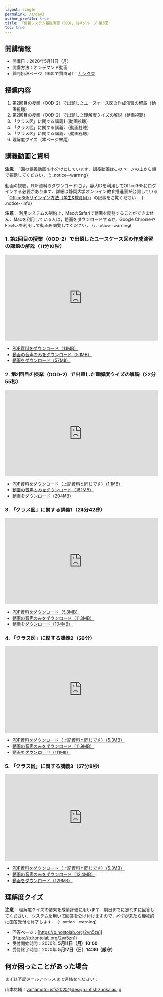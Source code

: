 ```yaml
---
layout: single
permalink: /a/day3
author_profile: true
title: 「情報システム基礎演習（OOD）」前半グループ 第3回
toc: true
---
```


## 開講情報

* 開講日：2020年5月11日（月）
* 開講方法：オンデマンド動画
* 質問投稿ページ（匿名で質問可）：[リンク先](https://app.sli.do/event/bgpbbyga)


## 授業内容

1. 第2回目の授業（OOD-2）で出題したユースケース図の作成演習の解説（動画視聴）
2. 第2回目の授業（OOD-2）で出題した理解度クイズの解説（動画視聴）
3. 「クラス図」に関する講義1（動画視聴）
4. 「クラス図」に関する講義2（動画視聴）
5. 「クラス図」に関する講義3（動画視聴）
6. 理解度クイズ（本ページ末尾）


## 講義動画と資料
**注意：** 1回の講義動画を小分けにしています．講義動画はこのページの上から順で視聴してください．
{: .notice--warning}

動画の視聴，PDF資料のダウンロードには，静大IDを利用してOffice365にログインする必要があります．詳細は静岡大学オンライン教育推進室が公開している「[Office365サインイン方法（学生&教員用）](https://wwp.shizuoka.ac.jp/online-education/office365%e3%82%b5%e3%82%a4%e3%83%b3%e3%82%a4%e3%83%b3%ef%bc%86-ms-stream%e8%a6%96%e8%81%b4%e6%96%b9%e6%b3%95%ef%bc%88%e5%ad%a6%e7%94%9f%e6%95%99%e5%93%a1%e7%94%a8%ef%bc%89/)」の記事をご覧ください．
{: .notice--info}

**注意：** 利用システムの制約上，MacのSafariで動画を閲覧することができません．Macを利用している人は，動画をダウンロードするか，Google ChromeやFirefoxを利用して動画を閲覧してください．
{: .notice--warning}


### 1. 第2回目の授業（OOD-2）で出題したユースケース図の作成演習の課題の解説（11分10秒）

<div style='max-width: 1280px'><div style='position: relative; padding-bottom: 56.25%; height: 0; overflow: hidden;'><iframe width="1280" height="720" src="https://web.microsoftstream.com/embed/video/9260d972-f320-48be-ad62-a4799991ab4f?autoplay=false&amp;showinfo=false" allowfullscreen style="border:none; position: absolute; top: 0; left: 0; right: 0; bottom: 0; height: 100%; max-width: 100%;"></iframe></div></div>

* [PDF資料をダウンロード（1.1MB）](https://b.hontolab.org/3cndzDh)
* [動画の音声のみをダウンロード（5.1MB）](https://b.hontolab.org/3cqNHX0)
* [動画をダウンロード（57MB）](https://b.hontolab.org/3afhRLz)


### 2. 第2回目の授業（OOD-2）で出題した理解度クイズの解説（32分55秒）

<div style='max-width: 1280px'><div style='position: relative; padding-bottom: 56.25%; height: 0; overflow: hidden;'><iframe width="1280" height="720" src="https://web.microsoftstream.com/embed/video/8ff883f5-bdaa-4ed8-90db-b59d9ffc2db5?autoplay=false&amp;showinfo=false" allowfullscreen style="border:none; position: absolute; top: 0; left: 0; right: 0; bottom: 0; height: 100%; max-width: 100%;"></iframe></div></div>

* [PDF資料をダウンロード（上記資料と同じです）（1.1MB）](https://b.hontolab.org/3cndzDh)
* [動画の音声のみをダウンロード（15.1MB）](https://b.hontolab.org/2xHJdwD)
* [動画をダウンロード（204MB）](https://b.hontolab.org/2VfK00C)


### 3. 「クラス図」に関する講義1（24分42秒）

<div style='max-width: 1280px'><div style='position: relative; padding-bottom: 56.25%; height: 0; overflow: hidden;'><iframe width="1280" height="720" src="https://web.microsoftstream.com/embed/video/f0100323-82b3-4134-ae48-dcb2bc40ae03?autoplay=false&amp;showinfo=false" allowfullscreen style="border:none; position: absolute; top: 0; left: 0; right: 0; bottom: 0; height: 100%; max-width: 100%;"></iframe></div></div>

* [PDF資料をダウンロード（5.3MB）](https://b.hontolab.org/2XGb1w4)
* [動画の音声のみをダウンロード（11.3MB）](https://b.hontolab.org/2S0kOJN)
* [動画をダウンロード（104MB）](https://b.hontolab.org/2RIgrTd)


### 4. 「クラス図」に関する講義2（26分）

<div style='max-width: 1280px'><div style='position: relative; padding-bottom: 56.25%; height: 0; overflow: hidden;'><iframe width="1280" height="720" src="https://web.microsoftstream.com/embed/video/984b0727-34dd-4451-aa40-bd9d8a634d9c?autoplay=false&amp;showinfo=false" allowfullscreen style="border:none; position: absolute; top: 0; left: 0; right: 0; bottom: 0; height: 100%; max-width: 100%;"></iframe></div></div>

* [PDF資料をダウンロード（上記資料と同じです）（5.3MB）](https://b.hontolab.org/2XGb1w4)
* [動画の音声のみをダウンロード（11.9MB）](https://b.hontolab.org/34KqEUo)
* [動画をダウンロード（111MB）](https://b.hontolab.org/2z6hN3R)


### 5. 「クラス図」に関する講義3（27分8秒）

<div style='max-width: 1280px'><div style='position: relative; padding-bottom: 56.25%; height: 0; overflow: hidden;'><iframe width="1280" height="720" src="https://web.microsoftstream.com/embed/video/3511dfae-d611-4ec7-a8c4-98c69d5c55d4?autoplay=false&amp;showinfo=false" allowfullscreen style="border:none; position: absolute; top: 0; left: 0; right: 0; bottom: 0; height: 100%; max-width: 100%;"></iframe></div></div>

* [PDF資料をダウンロード（上記資料と同じです）（5.3MB）](https://b.hontolab.org/2XGb1w4)
* [動画の音声のみをダウンロード（12.4MB）](https://b.hontolab.org/2XJMWV0)
* [動画をダウンロード（129MB）](https://b.hontolab.org/2RJTOxX)


## 理解度クイズ

**注意：** 理解度クイズの結果を成績評価に用います．期日までに忘れずに回答してください．
システムを用いて回答を受け付けますので，〆切が来たら機械的に回答受付を終了します．
{: .notice--warning}

* 回答ページ：[https://b.hontolab.org/2yn5zn1](https://b.hontolab.org/2yn5zn1)
* 受付開始時間：2020年 **5月11日（月）10:00**
* 受付終了時間：2020年 **5月17日（日）14:30（厳守）**


## 何か困ったことがあった場合
まずは下記メールアドレスまで連絡をください：

山本祐輔：yamamoto+isfs2020@design.inf.shizuoka.ac.jp


